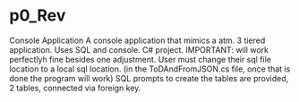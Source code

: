 # p0_Rev
Console Application
A console application that mimics a atm. 3 tiered application.
Uses SQL and console. 
C# project.
IMPORTANT: will work perfectlyh fine besides one adjustment. User must change their sql file location to a local sql location. (in the ToDAndFromJSON.cs file, once that is done the program will work)
SQL prompts to create the tables are provided, 2 tables, connected via foreign key.
